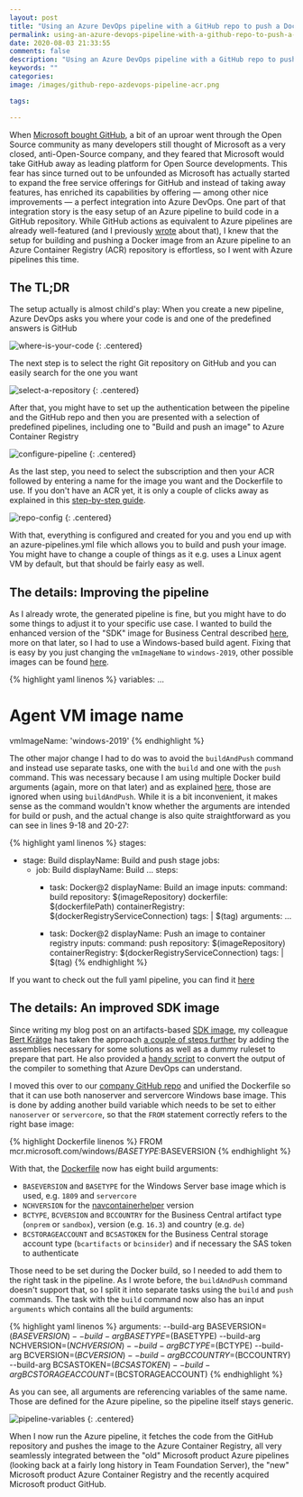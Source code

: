 ```yaml
---
layout: post
title: "Using an Azure DevOps pipeline with a GitHub repo to push a Docker image to an Azure Container Registry"
permalink: using-an-azure-devops-pipeline-with-a-github-repo-to-push-a-docker-image-to-an-azure-container-registry
date: 2020-08-03 21:33:55
comments: false
description: "Using an Azure DevOps pipeline with a GitHub repo to push a Docker image to an Azure Container Registry"
keywords: ""
categories:
image: /images/github-repo-azdevops-pipeline-acr.png

tags:

---
```


When [Microsoft bought GitHub][microsoft-bought-github], a bit of an uproar went through the Open Source community as many developers still thought of Microsoft as a very closed, anti-Open-Source company, and they feared that Microsoft would take GitHub away as leading platform for Open Source developments. This fear has since turned out to be unfounded as Microsoft has actually started to expand the free service offerings for GitHub and instead of taking away features, has enriched its capabilities by offering — among other nice improvements — a perfect integration into Azure DevOps. One part of that integration story is the easy setup of an Azure pipeline to build code in a GitHub repository. While GitHub actions as equivalent to Azure pipelines are already well-featured (and I previously [wrote][wrote] about that), I knew that the setup for building and pushing a Docker image from an Azure pipeline to an Azure Container Registry (ACR) repository is effortless, so I went with Azure pipelines this time.

## The TL;DR
The setup actually is almost child's play: When you create a new pipeline, Azure DevOps asks you where your code is and one of the predefined answers is GitHub

![where-is-your-code](/images/wiyc.png)
{: .centered}

The next step is to select the right Git repository on GitHub and you can easily search for the one you want

![select-a-repository](/images/select-repo.png)
{: .centered}

After that, you might have to set up the authentication between the pipeline and the GitHub repo and then you are presented with a selection of predefined pipelines, including one to "Build and push an image" to Azure Container Registry

![configure-pipeline](/images/configure-pipeline.png)
{: .centered}

As the last step, you need to select the subscription and then your ACR followed by entering a name for the image you want and the Dockerfile to use. If you don't have an ACR yet, it is only a couple of clicks away as explained in this [step-by-step guide][acr-create].

![repo-config](/images/repo-config.png)
{: .centered}

With that, everything is configured and created for you and you end up with an azure-pipelines.yml file which allows you to build and push your image. You might have to change a couple of things as it e.g. uses a Linux agent VM by default, but that should be fairly easy as well.

## The details: Improving the pipeline
As I already wrote, the generated pipeline is fine, but you might have to do some things to adjust it to your specific use case. I wanted to build the enhanced version of the "SDK" image for Business Central described [here][sdk], more on that later, so I had to use a Windows-based build agent. Fixing that is easy by you just changing the `vmImageName` to `windows-2019`, other possible images can be found [here][images].

{% highlight yaml linenos %}
variables:
  ...
  # Agent VM image name
  vmImageName: 'windows-2019'
{% endhighlight %}

The other major change I had to do was to avoid the `buildAndPush` command and instead use separate tasks, one with the `build` and one with the `push` command. This was necessary because I am using multiple Docker build arguments (again, more on that later) and as explained [here][buildAndPush], those are ignored when using `buildAndPush`. While it is a bit inconvenient, it makes sense as the command wouldn't know whether the arguments are intended for build or push, and the actual change is also quite straightforward as you can see in lines 9-18 and 20-27:

{% highlight yaml linenos %}
stages:
- stage: Build
  displayName: Build and push stage
  jobs:  
  - job: Build
    displayName: Build
    ...
    steps:
    - task: Docker@2
      displayName: Build an image
      inputs:
        command: build
        repository: $(imageRepository)
        dockerfile: $(dockerfilePath)
        containerRegistry: $(dockerRegistryServiceConnection)
        tags: |
          $(tag)
        arguments: ...
    
    - task: Docker@2
      displayName: Push an image to container registry
      inputs:
        command: push
        repository: $(imageRepository)
        containerRegistry: $(dockerRegistryServiceConnection)
        tags: |
          $(tag)
{% endhighlight %}

If you want to check out the full yaml pipeline, you can find it [here][full-pipeline]

## The details: An improved SDK image
Since writing my blog post on an artifacts-based [SDK image][sdk], my colleague [Bert Krätge][bert] has taken the approach [a couple of steps further][bert-github] by adding the assemblies necessary for some solutions as well as a dummy ruleset to prepare that part. He also provided a [handy script][converter] to convert the output of the compiler to something that Azure DevOps can understand.

I moved this over to our [company GitHub repo][cosmo-github] and unified the Dockerfile so that it can use both nanoserver and servercore Windows base image. This is done by adding another build variable which needs to be set to either `nanoserver` or `servercore`, so that the `FROM` statement correctly refers to the right base image:

{% highlight Dockerfile linenos %}
FROM mcr.microsoft.com/windows/$BASETYPE:$BASEVERSION
{% endhighlight %}

With that, the [Dockerfile][Dockerfile] now has eight build arguments:

- `BASEVERSION` and `BASETYPE` for the Windows Server base image which is used, e.g. `1809` and `servercore`
- `NCHVERSION` for the [navcontainerhelper][navcontainerhelper] version
- `BCTYPE`, `BCVERSION` and `BCCOUNTRY` for the Business Central artifact type (`onprem` or `sandbox`), version (e.g. `16.3`) and country (e.g. `de`)
- `BCSTORAGEACCOUNT` and `BCSASTOKEN` for the Business Central storage account type (`bcartifacts` or `bcinsider`) and if necessary the SAS token to authenticate

Those need to be set during the Docker build, so I needed to add them to the right task in the pipeline. As I wrote before, the `buildAndPush` command doesn't support that, so I split it into separate tasks using the `build` and `push` commands. The task with the `build` command now also has an input `arguments` which contains all the build arguments:

{% highlight yaml linenos %}
arguments: --build-arg BASEVERSION=$(BASEVERSION) --build-arg BASETYPE=$(BASETYPE) --build-arg NCHVERSION=$(NCHVERSION) --build-arg BCTYPE=$(BCTYPE) --build-arg BCVERSION=$(BCVERSION) --build-arg BCCOUNTRY=$(BCCOUNTRY) --build-arg BCSASTOKEN=$(BCSASTOKEN) --build-arg BCSTORAGEACCOUNT=$(BCSTORAGEACCOUNT)
{% endhighlight %}

As you can see, all arguments are referencing variables of the same name. Those are defined for the Azure pipeline, so the pipeline itself stays generic.

![pipeline-variables](/images/pipeline-variables.png)
{: .centered}

When I now run the Azure pipeline, it fetches the code from the GitHub repository and pushes the image to the Azure Container Registry, all very seamlessly integrated between the "old" Microsoft product Azure pipelines (looking back at a fairly long history in Team Foundation Server), the "new" Microsoft product Azure Container Registry and the recently acquired Microsoft product GitHub.

[microsoft-bought-github]: https://news.microsoft.com/2018/06/04/microsoft-to-acquire-github-for-7-5-billion/
[wrote]: https://tobiasfenster.io/handle-secrets-in-windows-based-github-actions-and-docker-containers
[sdk]: https://tobiasfenster.io/making-use-of-the-new-bc-artifacts
[images]: https://docs.microsoft.com/en-us/azure/devops/pipelines/agents/hosted?view=azure-devops&tabs=yaml
[buildAndPush]: https://docs.microsoft.com/en-us/azure/devops/pipelines/tasks/build/docker?view=azure-devops#why-does-docker-task-ignore-arguments-passed-to-buildandpush-command
[full-pipeline]: https://github.com/cosmoconsult/cosmo-compiler/blob/87a6786810d978db26fe2f00f4a24c99e46ee2b4/azure-pipelines.yml
[acr-create]: https://docs.microsoft.com/de-de/azure/container-registry/container-registry-get-started-portal#create-a-container-registry
[bert]: https://twitter.com/rockclimber81
[bert-github]: https://github.com/navrockClimber/alc-docker/
[converter]: https://github.com/NAVRockClimber/convert-alc-output/blob/d7abd2beac382db885b94511b4939840a29066aa/Convert-ALC-Output.ps1
[cosmo-github]: https://github.com/cosmoconsult/cosmo-compiler
[Dockerfile]: https://github.com/cosmoconsult/cosmo-compiler/blob/7374d7d258f0c78a34bae69e272299f8891ba66f/Dockerfile
[navcontainerhelper]: https://github.com/microsoft/navcontainerhelper